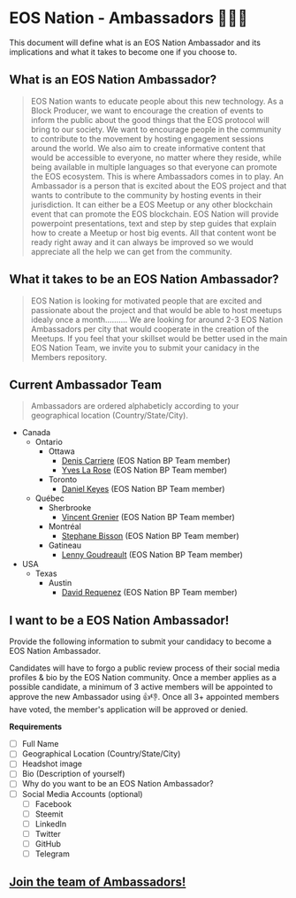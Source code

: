 # EOS Nation - Ambassadors 👨‍👧‍👦

This document will define what is an EOS Nation Ambassador and its implications and what it takes to become one if you choose to.

## What is an EOS Nation Ambassador?

> EOS Nation wants to educate people about this new technology. As a Block Producer, we want to encourage the creation of events to inform the public about the good things that the EOS protocol will bring to our society. We want to encourage people in the community to contribute to the movement by hosting engagement sessions around the world. We also aim to create informative content that would be accessible to everyone, no matter where they reside, while being available in multiple languages so that everyone can promote the EOS ecosystem. This is where Ambassadors comes in to play. An Ambassador is a person that is excited about the EOS project and that wants to contribute to the community by hosting events in their jurisdiction. It can either be a EOS Meetup or any other blockchain event that can promote the EOS blockchain. EOS Nation will provide powerpoint presentations, text and step by step guides that explain how to create a Meetup or host big events. All that content wont be ready right away and it can always be improved so we would appreciate all the help we can get from the community.

## What it takes to be an EOS Nation Ambassador?

>EOS Nation is looking for motivated people that are excited and passionate about the project and that would be able to host meetups idealy once a month.......... We are looking for around 2-3 EOS Nation Ambassadors per city that would cooperate in the creation of the Meetups. If you feel that your skillset would be better used in the main EOS Nation Team, we invite you to submit your canidacy in the Members repository. 
 
## Current Ambassador Team

> Ambassadors are ordered alphabeticly according to your geographical location (Country/State/City).

- Canada
  - Ontario
    - Ottawa
      - [Denis Carriere](members.md#denis-carriere) (EOS Nation BP Team member)
      - [Yves La Rose](members.md#yves-la-rose) (EOS Nation BP Team member)
    - Toronto
      - [Daniel Keyes](members.md#daniel-keyes) (EOS Nation BP Team member)
  - Québec
    - Sherbrooke
      - [Vincent Grenier](members.md#vincent-grenier) (EOS Nation BP Team member)
    - Montréal
      - [Stephane Bisson](members.md#stephane-bisson) (EOS Nation BP Team member)
    - Gatineau 
      - [Lenny Goudreault](members.md#lenny-goudreault) (EOS Nation BP Team member)
- USA
  - Texas
    - Austin
      - [David Requenez](members.md#david-requenez) (EOS Nation BP Team member)


## I want to be a EOS Nation Ambassador!

Provide the following information to submit your candidacy to become a EOS Nation Ambassador.

Candidates will have to forgo a public review process of their social media profiles & bio by the EOS Nation community. Once a member applies as a possible candidate, a minimum of 3 active members will be appointed to approve the new Ambassador using 👍👎. Once all 3+ appointed members have voted, the member's application will be approved or denied.

**Requirements**

- [ ] Full Name
- [ ] Geographical Location (Country/State/City)
- [ ] Headshot image
- [ ] Bio (Description of yourself)
- [ ] Why do you want to be an EOS Nation Ambassador?
- [ ] Social Media Accounts (optional)
  - [ ] Facebook
  - [ ] Steemit
  - [ ] LinkedIn
  - [ ] Twitter
  - [ ] GitHub
  - [ ] Telegram
  
## **[Join the team of Ambassadors!](https://github.com/EOS-Nation/Ambassadors/issues/new)**
